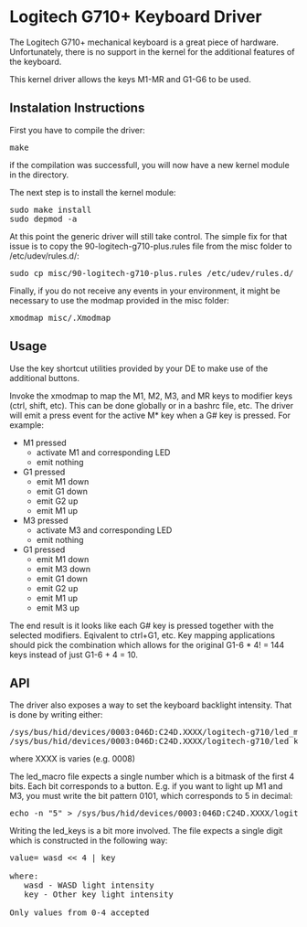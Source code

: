 Logitech G710+ Keyboard Driver
==========================

The Logitech G710+ mechanical keyboard is a great piece of hardware. Unfortunately, there is no support in the kernel for the additional features of the keyboard.

This kernel driver allows the keys M1-MR and G1-G6 to be used.


Instalation Instructions
-------------------------

First you have to compile the driver:
<pre>
make
</pre>

if the compilation was successfull, you will now have a new kernel module in the directory.

The next step is to install the kernel module:

<pre>
sudo make install
sudo depmod -a
</pre>

At this point the generic driver will still take control. The simple fix for that issue is to copy the 90-logitech-g710-plus.rules file from the misc folder to /etc/udev/rules.d/:

<pre>
sudo cp misc/90-logitech-g710-plus.rules /etc/udev/rules.d/
</pre>

Finally, if you do not receive any events in your environment, it might be necessary to use the modmap provided in the misc folder:

<pre>
xmodmap misc/.Xmodmap
</pre>


Usage
--------------------------
Use the key shortcut utilities provided by your DE to make use of the additional buttons.

Invoke the xmodmap to map the M1, M2, M3, and MR keys to modifier keys (ctrl, shift, etc). This can be done globally or in a bashrc file, etc. The driver will emit a press event for the active M* key when a G# key is pressed. For example:

- M1 pressed
  - activate M1 and corresponding LED
  - emit nothing
- G1 pressed
  - emit M1 down
  - emit G1 down
  - emit G2 up
  - emit M1 up
- M3 pressed
  - activate M3 and corresponding LED
  - emit nothing
- G1 pressed
  - emit M1 down
  - emit M3 down
  - emit G1 down
  - emit G2 up
  - emit M1 up
  - emit M3 up

The end result is it looks like each G# key is pressed together with the selected modifiers. Eqivalent to ctrl+G1, etc. Key mapping applications should pick the combination which allows for the original G1-6 * 4! = 144 keys instead of just G1-6 + 4 = 10.

API
--------------------------
The driver also exposes a way to set the keyboard backlight intensity. That is done by writing either:

<pre>
/sys/bus/hid/devices/0003:046D:C24D.XXXX/logitech-g710/led_macro
/sys/bus/hid/devices/0003:046D:C24D.XXXX/logitech-g710/led_keys
</pre>

where XXXX is varies (e.g. 0008)

The led_macro file expects a single number which is a bitmask of the first 4 bits. Each bit corresponds to a button. E.g. if you want to light up M1 and M3, you must write the bit pattern 0101, which corresponds to 5 in decimal:

<pre>
echo -n "5" > /sys/bus/hid/devices/0003:046D:C24D.XXXX/logitech-g710/led_macro
</pre>

Writing the led_keys is a bit more involved. The file expects a single digit which is constructed in the following way:
<pre>
value= wasd &lt;&lt; 4 | key

where: 
   wasd - WASD light intensity
   key - Other key light intensity

Only values from 0-4 accepted
</pre>
